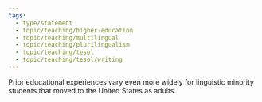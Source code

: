 ```yaml
---
tags:
  - type/statement
  - topic/teaching/higher-education
  - topic/teaching/multilingual
  - topic/teaching/plurilingualism
  - topic/teaching/tesol
  - topic/teaching/tesol/writing
---
```

Prior educational experiences vary even more widely for linguistic minority students that moved to the United States as adults.